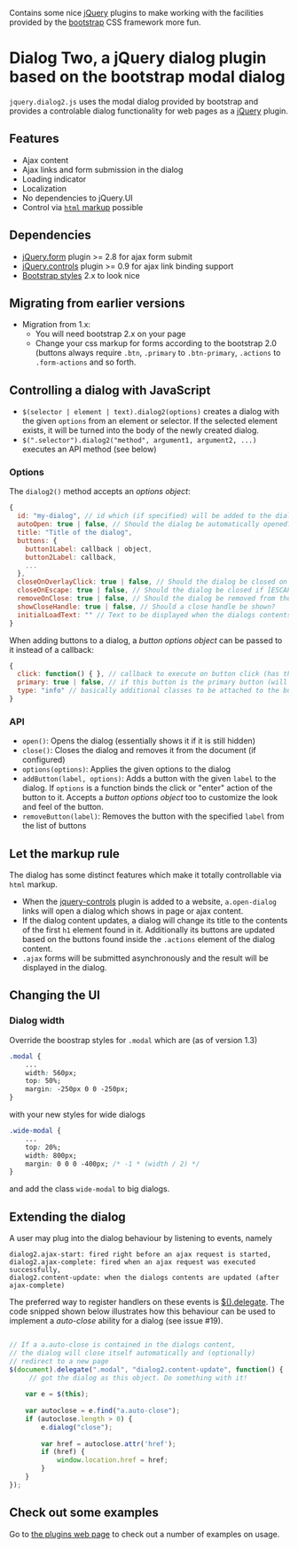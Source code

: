 Contains some nice [jQuery](http://jquery.com) plugins to make working with the facilities provided by the 
[bootstrap](http://twitter.github.com/bootstrap) CSS framework more fun.

# Dialog Two, a jQuery dialog plugin based on the bootstrap modal dialog

`jquery.dialog2.js` uses the modal dialog provided by bootstrap and provides a controlable dialog functionality for web pages as a [jQuery](http://jquery.com) plugin. 

## Features

* Ajax content
* Ajax links and form submission in the dialog
* Loading indicator
* Localization
* No dependencies to jQuery.UI
* Control via [`html` markup](#let-the-markup-rule) possible

## Dependencies

* [jQuery.form](http://jquery.malsup.com/form/) plugin >= 2.8 for ajax form submit 
* [jQuery.controls](https://github.com/Nikku/jquery-controls) plugin  >= 0.9 for ajax link binding support
* [Bootstrap styles](http://twitter.github.com/bootstrap) 2.x to look nice

## Migrating from earlier versions
* Migration from 1.x:
    * You will need bootstrap 2.x on your page
    * Change your css markup for forms according to the bootstrap 2.0 (buttons always require `.btn`, `.primary` to `.btn-primary`, `.actions` to `.form-actions` and so forth. 

## Controlling a dialog with JavaScript

* `$(selector | element | text).dialog2(options)` creates a dialog with the given `options` from an element or selector. If the selected element exists, it will be turned into the body of the newly created dialog.
* `$(".selector").dialog2("method", argument1, argument2, ...)` executes an API method (see below)

### Options

The `dialog2()` method accepts an *options object*:

```javascript
{
  id: "my-dialog", // id which (if specified) will be added to the dialog to make it accessible later 
  autoOpen: true | false, // Should the dialog be automatically opened?
  title: "Title of the dialog", 
  buttons: {
    button1Label: callback | object, 
    button2Label: callback, 
    ...
  }, 
  closeOnOverlayClick: true | false, // Should the dialog be closed on overlay click?
  closeOnEscape: true | false, // Should the dialog be closed if [ESCAPE] key is pressed?
  removeOnClose: true | false, // Should the dialog be removed from the document when it is closed?
  showCloseHandle: true | false, // Should a close handle be shown?
  initialLoadText: "" // Text to be displayed when the dialogs contents are loaded
}
```

When adding buttons to a dialog, a *button options object* can be passed to it instead of a callback:

```javascript
{
  click: function() { }, // callback to execute on button click (has this bound to the dialog)
  primary: true | false, // if this button is the primary button (will be styled accordingly)
  type: "info" // basically additional classes to be attached to the button
}
```

### API

* `open()`: Opens the dialog (essentially shows it if it is still hidden)
* `close()`: Closes the dialog and removes it from the document (if configured)
* `options(options)`: Applies the given options to the dialog
* `addButton(label, options)`: Adds a button with the given `label` to the dialog. If `options` is a function binds the click or "enter" action of the button to it. Accepts a *button options object* too to customize the look and feel of the button.
* `removeButton(label)`: Removes the button with the specified `label` from the list of buttons

## Let the markup rule

The dialog has some distinct features which make it totally controllable via `html` markup. 

* When the [jquery-controls](https://github.com/Nikku/jquery-controls) plugin is added to a website, `a.open-dialog` links will open a dialog which shows in page or ajax content.
* If the dialog content updates, a dialog will change its title to the contents of the first `h1` element found in it. Additionally its buttons are updated based on the buttons found inside the `.actions` element of the dialog content. 
* `.ajax` forms will be submitted asynchronously and the result will be displayed in the dialog.

## Changing the UI

### Dialog width

Override the boostrap styles for `.modal` which are (as of version 1.3)

```css
.modal {
    ...
    width: 560px;
    top: 50%;
    margin: -250px 0 0 -250px;
}
````

with your new styles for wide dialogs 

```css
.wide-modal {
    ...
    top: 20%;
    width: 800px;
    margin: 0 0 0 -400px; /* -1 * (width / 2) */ 
}
```

and add the class `wide-modal` to big dialogs. 

## Extending the dialog

A user may plug into the dialog behaviour by listening to events, namely 

```
dialog2.ajax-start: fired right before an ajax request is started, 
dialog2.ajax-complete: fired when an ajax request was executed successfully, 
dialog2.content-update: when the dialogs contents are updated (after ajax-complete)
```

The preferred way to register handlers on these events is [$().delegate](http://api.jquery.com/delegate/). 
The code snipped shown below illustrates how this behaviour can be used to implement a *auto-close* ability for a dialog (see issue #19).

```javascript

// If a a.auto-close is contained in the dialogs content, 
// the dialog will close itself automatically and (optionally)
// redirect to a new page
$(document).delegate(".modal", "dialog2.content-update", function() { 
     // got the dialog as this object. Do something with it!
     
    var e = $(this);
    
    var autoclose = e.find("a.auto-close");
    if (autoclose.length > 0) {
        e.dialog("close");
        
        var href = autoclose.attr('href');
        if (href) {
            window.location.href = href;
        }
    }
});

```

## Check out some examples

Go to [the plugins web page](http://nikku.github.com/jquery-bootstrap-scripting/) to check out a number of examples on usage.
